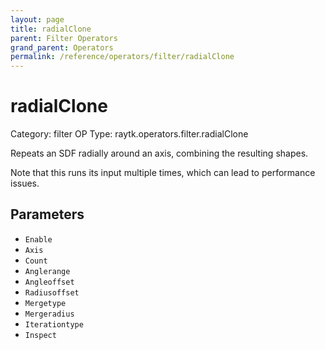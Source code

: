 ```yaml
---
layout: page
title: radialClone
parent: Filter Operators
grand_parent: Operators
permalink: /reference/operators/filter/radialClone
---
```


# radialClone

Category: filter
OP Type: raytk.operators.filter.radialClone



Repeats an SDF radially around an axis, combining the resulting shapes.

Note that this runs its input multiple times, which can lead to performance issues.

## Parameters

* `Enable`
* `Axis`
* `Count`
* `Anglerange`
* `Angleoffset`
* `Radiusoffset`
* `Mergetype`
* `Mergeradius`
* `Iterationtype`
* `Inspect`